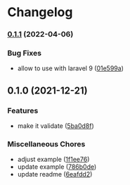 # Changelog

### [0.1.1](https://www.github.com/brokeyourbike/country-validation-laravel/compare/v0.1.0...v0.1.1) (2022-04-06)


### Bug Fixes

* allow to use with laravel 9 ([01e599a](https://www.github.com/brokeyourbike/country-validation-laravel/commit/01e599afcddf0e5d987165357e6a1676e6d3b100))

## 0.1.0 (2021-12-21)


### Features

* make it validate ([5ba0d8f](https://www.github.com/brokeyourbike/country-validation-laravel/commit/5ba0d8f5a8f992fc13bd15c4bb018229019db678))


### Miscellaneous Chores

* adjust example ([1f1ee76](https://www.github.com/brokeyourbike/country-validation-laravel/commit/1f1ee76888b5c498153d646ee452b9ee2302c6a6))
* update example ([786b0de](https://www.github.com/brokeyourbike/country-validation-laravel/commit/786b0de514c48a6f3675908c911c4db4d7ee126a))
* update readme ([6eafdd2](https://www.github.com/brokeyourbike/country-validation-laravel/commit/6eafdd28d22113b5e56a1f38e2b0489209973598))
